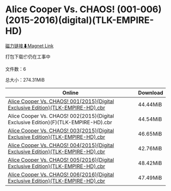 # Alice Cooper Vs. CHAOS! (001-006)(2015-2016)(digital)(TLK-EMPIRE-HD)

[磁力链接⬇Magnet Link](magnet:?xt=urn:btih:4ccb98c1742946e88f053b7995510ef7b47c94ed&dn=Alice%20Cooper%20Vs.%20CHAOS%21%20%28001-006%29%282015-2016%29%28digital%29%28TLK-EMPIRE-HD%29)

打包下载📦仍在工事中

文件数：6

总大小：274.31MiB

Online | Download
--- | ---
[Alice Cooper Vs. CHAOS! 001(2015)(Digital Exclusive Edition)(TLK-EMPIRE-HD).cbr](https://github.com/alicewish/markdown/blob/master/comic/Alice-Cooper-Vs-CHAOS-001-2015-Digital-Exclusive-Edition-TLK-EMPIRE-HD-cbr.md) | 44.44MiB
Alice Cooper Vs. CHAOS! 002(2015)(Digital Exclusive Edition)(F)(TLK-EMPIRE-HD).cbr | 44.54MiB
[Alice Cooper Vs. CHAOS! 003(2015)(Digital Exclusive Edition)(TLK-EMPIRE-HD).cbr](https://github.com/alicewish/markdown/blob/master/comic/Alice-Cooper-Vs-CHAOS-003-2015-Digital-Exclusive-Edition-TLK-EMPIRE-HD-cbr.md) | 46.65MiB
[Alice Cooper Vs. CHAOS! 004(2015)(Digital Exclusive Edition)(TLK-EMPIRE-HD).cbr](https://github.com/alicewish/markdown/blob/master/comic/Alice-Cooper-Vs-CHAOS-004-2015-Digital-Exclusive-Edition-TLK-EMPIRE-HD-cbr.md) | 42.76MiB
[Alice Cooper Vs. CHAOS! 005(2016)(Digital Exclusive Edition)(TLK-EMPIRE-HD).cbr](https://github.com/alicewish/markdown/blob/master/comic/Alice-Cooper-Vs-CHAOS-005-2016-Digital-Exclusive-Edition-TLK-EMPIRE-HD-cbr.md) | 48.42MiB
[Alice Cooper Vs. CHAOS! 006(2016)(Digital Exclusive Edition)(TLK-EMPIRE-HD).cbr](https://github.com/alicewish/markdown/blob/master/comic/Alice-Cooper-Vs-CHAOS-006-2016-Digital-Exclusive-Edition-TLK-EMPIRE-HD-cbr.md) | 47.49MiB